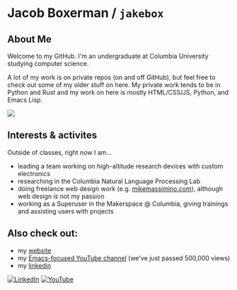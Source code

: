# Jacob Boxerman / `jakebox`

## About Me
Welcome to my GitHub. I'm an undergraduate at Columbia University studying computer science.

A lot of my work is on private repos (on and off GitHub), but feel free to check out some of my older stuff on here.
My private work tends to be in Python and Rust and my work on here is mostly HTML/CSS/JS, Python, and Emacs Lisp.

![](https://img.shields.io/badge/Emacs-%237F5AB6.svg?&style=for-the-badge&logo=gnu-emacs&logoColor=white)

## Interests & activites

Outside of classes, right now I am...

- leading a team working on high-altitude research devices with custom electronics
- researching in the Columbia Natural Language Processing Lab
- doing freelance web design work (e.g. [mikemassimino.com](https://mikemassimino.com/)), although web design is not my passion
- working as a Superuser in the Makerspace @ Columbia, giving trainings and assisting users with projects

## Also check out:
- my [website](https://jakebox.github.io)
- my [Emacs-focused YouTube channel](https://www.youtube.com/c/JakeBox0) (we've just passed 500,000 views)
- my [linkedin](https://www.linkedin.com/in/jacob-boxerman/)

[![LinkedIn](https://img.shields.io/badge/LinkedIn-%230077B5.svg?logo=linkedin&logoColor=white)](https://linkedin.com/in/jacob-boxerman) [![YouTube](https://img.shields.io/badge/YouTube-%23FF0000.svg?logo=YouTube&logoColor=white)](https://youtube.com/@JakeBox0) 
